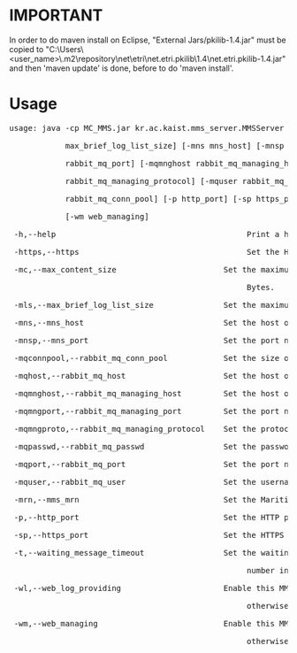 # IMPORTANT

In order to do maven install on Eclipse, "External Jars/pkilib-1.4.jar" must be copied to "C:\Users\\<user_name>\\.m2\repository\net\etri\net.etri.pkilib\1.4\net.etri.pkilib-1.4.jar" and then 'maven update' is done, before to do 'maven install'.

# Usage
<pre>usage: java -cp MC_MMS.jar kr.ac.kaist.mms_server.MMSServer [-h help] [-https https] [-mc max_content_size] [-mls <br/>
            max_brief_log_list_size] [-mns mns_host] [-mnsp mns_port] [-mrn mms_mrn] [-mqhost rabbit_mq_host] [-mqport <br/>
            rabbit_mq_port] [-mqmnghost rabbit_mq_managing_host] [-mqmngport rabbit_mq_managing_port] [-mqmngproto <br/>
            rabbit_mq_managing_protocol] [-mquser rabbit_mq_user] [-mqpasswd rabbit_mq_passwd] [-mqconnpool <br/>
            rabbit_mq_conn_pool] [-p http_port] [-sp https_port] [-t waiting_message_timeout] [-wl web_log_providing] <br/>
            [-wm web_managing] <br/>
 -h,--help                                         Print a help message and exit. <br/>
 -https,--https                                    Set the HTTPS enabled. <br/>
 -mc,--max_content_size <arg>                      Set the maximum content size of this MMS. The unit of size is Kilo <br/>
                                                   Bytes. <br/>
 -mls,--max_brief_log_list_size <arg>              Set the maximum list size of the brief log in the MMS status. <br/>
 -mns,--mns_host <arg>                             Set the host of the Maritime Name System server. <br/>
 -mnsp,--mns_port <arg>                            Set the port number of the Maritime Name System server. <br/>
 -mqconnpool,--rabbit_mq_conn_pool <arg>           Set the size of Rabbit MQ connection pool. <br/>
 -mqhost,--rabbit_mq_host <arg>                    Set the host of the Rabbit MQ server. <br/>
 -mqmnghost,--rabbit_mq_managing_host <arg>        Set the host of the Rabbit MQ management server. <br/>
 -mqmngport,--rabbit_mq_managing_port <arg>        Set the port number of the Rabbit MQ management server. <br/>
 -mqmngproto,--rabbit_mq_managing_protocol <arg>   Set the protocol of the Rabbit MQ management server. <br/>
 -mqpasswd,--rabbit_mq_passwd <arg>                Set the password of the Rabbit MQ server. <br/>
 -mqport,--rabbit_mq_port <arg>                    Set the port number of the Rabbit MQ server. <br/>
 -mquser,--rabbit_mq_user <arg>                    Set the username of the Rabbit MQ server. <br/>
 -mrn,--mms_mrn <arg>                              Set the Maritime Resource Name of this MMS. <br/>
 -p,--http_port <arg>                              Set the HTTP port number of this MMS. <br/>
 -sp,--https_port <arg>                            Set the HTTPS port number of this MMS. <br/>
 -t,--waiting_message_timeout <arg>                Set the waiting message timeout of this MMS, when using sequence <br/>
                                                   number in a message. <br/>
 -wl,--web_log_providing <arg>                     Enable this MMS provide web logging if the argument is [true], <br/>
                                                   otherwise disable if [false]. Default is [true]. <br/>
 -wm,--web_managing <arg>                          Enable this MMS provide web management if the argument is [true], <br/>
                                                   otherwise disable if [false]. Default is [true]. <br/>
</pre>
